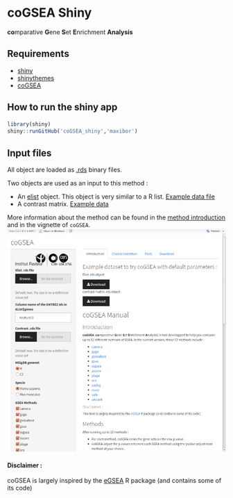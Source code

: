 # coGSEA Shiny

**co**mparative **G**ene **S**et **E**nrichment **Analysis**

## Requirements

- [shiny](https://cran.r-project.org/web/packages/shiny/index.html)      
- [shinythemes](https://cran.r-project.org/web/packages/shinythemes/index.html)
- [coGSEA](https://github.com/maxibor/coGSEA)

## How to run the shiny app

``` r
library(shiny)
shiny::runGitHub('coGSEA_shiny','maxibor')
```

## Input files

All object are loaded as [.rds](https://stat.ethz.ch/R-manual/R-devel/library/base/html/readRDS.html) binary files.  

Two objects are used as an input to this method :   

- An [elist](http://web.mit.edu/~r/current/arch/i386_linux26/lib/R/library/limma/html/EList.html) object. This object is very similar to a R list. [Example data file](./exampleData/elist.rds)
- A contrast matrix. [Example data](./exampleData/contrast.rds)

More information about the method can be found in the [method introduction](./intro.md) and in the vignette of `coGSEA`.
![](./images/screenshot.png)

#### Disclaimer :
coGSEA is largely inspired by the [eGSEA](http://bioconductor.org/packages/release/bioc/html/EGSEA.html) R package (and contains some of its code)
